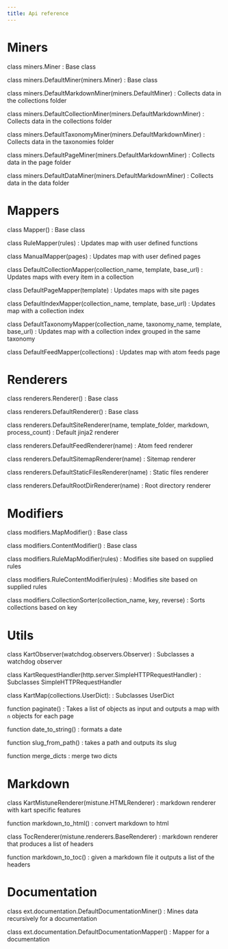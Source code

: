 ```yaml
---
title: Api reference
---
```


# Miners

class miners.Miner
: Base class


class miners.DefaultMiner(miners.Miner)
: Base class

class miners.DefaultMarkdownMiner(miners.DefaultMiner)
: Collects data in the collections folder


class miners.DefaultCollectionMiner(miners.DefaultMarkdownMiner)
: Collects data in the collections folder


class miners.DefaultTaxonomyMiner(miners.DefaultMarkdownMiner)
: Collects data in the taxonomies folder


class miners.DefaultPageMiner(miners.DefaultMarkdownMiner)
: Collects data in the page folder


class miners.DefaultDataMiner(miners.DefaultMarkdownMiner)
: Collects data in the data folder


# Mappers

class Mapper()
: Base class


class RuleMapper(rules)
: Updates map with user defined functions


class ManualMapper(pages)
: Updates map with user defined pages


class DefaultCollectionMapper(collection_name, template, base_url)
: Updates maps with every item in a collection


class DefaultPageMapper(template)
: Updates maps with site pages


class DefaultIndexMapper(collection_name, template, base_url)
: Updates map with a collection index


class DefaultTaxonomyMapper(collection_name, taxonomy_name, template, base_url)
:  Updates map with a collection index grouped in the same taxonomy


class DefaultFeedMapper(collections)
: Updates map with atom feeds page


# Renderers

class renderers.Renderer()
: Base class


class renderers.DefaultRenderer()
: Base class


class renderers.DefaultSiteRenderer(name, template_folder, markdown, process_count)
: Default jinja2 renderer


class renderers.DefaultFeedRenderer(name)
: Atom feed renderer


class renderers.DefaultSitemapRenderer(name)
: Sitemap renderer


class renderers.DefaultStaticFilesRenderer(name)
: Static files renderer


class renderers.DefaultRootDirRenderer(name)
: Root directory renderer


# Modifiers

class modifiers.MapModifier()
: Base class


class modifiers.ContentModifier()
: Base class


class modifiers.RuleMapModifier(rules)
: Modifies site based on supplied rules


class modifiers.RuleContentModifier(rules)
: Modifies site based on supplied rules


class modifiers.CollectionSorter(collection_name, key, reverse)
: Sorts collections based on key

# Utils

class KartObserver(watchdog.observers.Observer)
: Subclasses a watchdog observer


class KartRequestHandler(http.server.SimpleHTTPRequestHandler)
: Subclasses SimpleHTTPRequestHandler


class KartMap(collections.UserDict):
: Subclasses UserDict


function paginate()
: Takes a list of objects as input and outputs a map with ``n`` objects for each page


function date_to_string()
: formats a date


function slug_from_path()
: takes a path and outputs its slug


function merge_dicts
: merge two dicts


# Markdown

class KartMistuneRenderer(mistune.HTMLRenderer)
: markdown renderer with kart specific features


function markdown_to_html()
: convert markdown to html


class TocRenderer(mistune.renderers.BaseRenderer)
: markdown renderer that produces a list of headers


function markdown_to_toc()
: given a markdown file it outputs a list of the headers


# Documentation

class ext.documentation.DefaultDocumentationMiner()
: Mines data recursively for a documentation

class ext.documentation.DefaultDocumentationMapper()
: Mapper for a documentation
